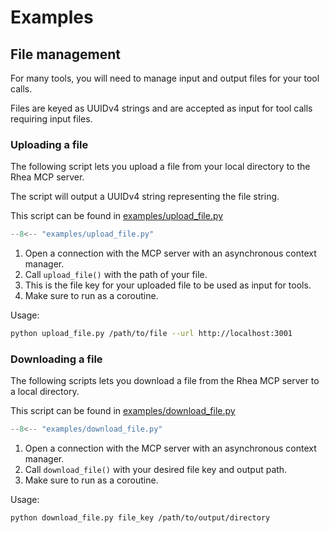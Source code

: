 # Examples


## File management
For many tools, you will need to manage input and output files for your tool calls. 

Files are keyed as UUIDv4 strings and are accepted as input for tool calls requiring input files. 

### Uploading a file
The following script lets you upload a file from your local directory to the Rhea MCP server. 

The script will output a UUIDv4 string representing the file string.

This script can be found in [examples/upload_file.py](https://github.com/chrisagrams/rhea/blob/main/examples/upload_file.py)

``` python
--8<-- "examples/upload_file.py"
```

1. Open a connection with the MCP server with an asynchronous context manager.
2. Call `upload_file()` with the path of your file.
3. This is the file key for your uploaded file to be used as input for tools.
4. Make sure to run as a coroutine.

Usage:
``` bash
python upload_file.py /path/to/file --url http://localhost:3001
```

### Downloading a file
The following scripts lets you download a file from the Rhea MCP server to a local directory.

This script can be found in [examples/download_file.py](https://github.com/chrisagrams/rhea/blob/main/examples/download_file.py)

```python
--8<-- "examples/download_file.py"
```

1. Open a connection with the MCP server with an asynchronous context manager. 
2. Call `download_file()` with your desired file key and output path.
3. Make sure to run as a coroutine.

Usage:
```bash
python download_file.py file_key /path/to/output/directory
```